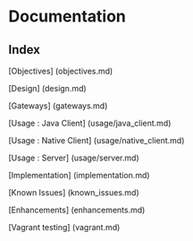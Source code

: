 # Documentation

## Index

[Objectives] (objectives.md)

[Design] (design.md)

[Gateways] (gateways.md)

[Usage : Java Client] (usage/java_client.md)

[Usage : Native Client] (usage/native_client.md)

[Usage : Server] (usage/server.md)

[Implementation] (implementation.md)

[Known Issues] (known_issues.md)

[Enhancements] (enhancements.md)

[Vagrant testing] (vagrant.md)
